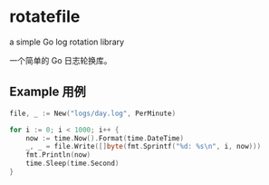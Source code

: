 # rotatefile
a simple Go log rotation library

一个简单的 Go 日志轮换库。

## Example 用例

```go
file, _ := New("logs/day.log", PerMinute)

for i := 0; i < 1000; i++ {
    now := time.Now().Format(time.DateTime)
    _, _ = file.Write([]byte(fmt.Sprintf("%d: %s\n", i, now)))
    fmt.Println(now)
    time.Sleep(time.Second)
}
```
